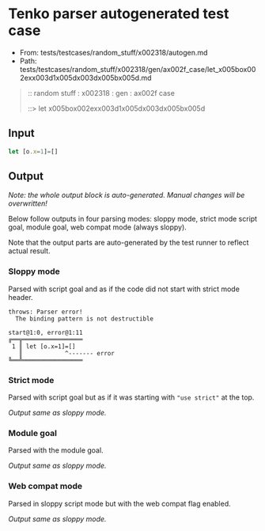 # Tenko parser autogenerated test case

- From: tests/testcases/random_stuff/x002318/autogen.md
- Path: tests/testcases/random_stuff/x002318/gen/ax002f_case/let_x005box002exx003d1x005dx003dx005bx005d.md

> :: random stuff : x002318 : gen : ax002f case
>
> ::> let x005box002exx003d1x005dx003dx005bx005d

## Input


`````js
let [o.x=1]=[]
`````

## Output

_Note: the whole output block is auto-generated. Manual changes will be overwritten!_

Below follow outputs in four parsing modes: sloppy mode, strict mode script goal, module goal, web compat mode (always sloppy).

Note that the output parts are auto-generated by the test runner to reflect actual result.

### Sloppy mode

Parsed with script goal and as if the code did not start with strict mode header.

`````
throws: Parser error!
  The binding pattern is not destructible

start@1:0, error@1:11
╔══╦═════════════════
 1 ║ let [o.x=1]=[]
   ║            ^------- error
╚══╩═════════════════

`````

### Strict mode

Parsed with script goal but as if it was starting with `"use strict"` at the top.

_Output same as sloppy mode._

### Module goal

Parsed with the module goal.

_Output same as sloppy mode._

### Web compat mode

Parsed in sloppy script mode but with the web compat flag enabled.

_Output same as sloppy mode._
